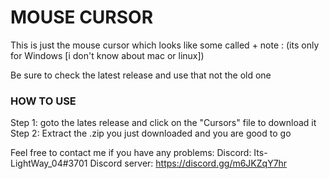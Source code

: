 # MOUSE CURSOR
This is just the mouse cursor which looks like some called +
note : (its only for Windows [i don't know about mac or linux])

Be sure to check the latest release and use that not the old one

### HOW TO USE

Step 1: goto the lates release and click on the "Cursors" file to download it
Step 2: Extract the .zip you just downloaded and you are good to go


Feel free to contact me if you have any problems:
Discord: Its-LightWay_04#3701
Discord server: https://discord.gg/m6JKZqY7hr
